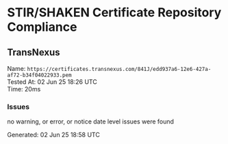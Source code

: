 # STIR/SHAKEN Certificate Repository Compliance

## TransNexus

Name: `https://certificates.transnexus.com/841J/edd937a6-12e6-427a-af72-b34f04022933.pem`\
Tested At: 02 Jun 25 18:26 UTC\
Time: 20ms

### Issues

no warning, or error, or notice date level issues were found

Generated: 02 Jun 25 18:58 UTC